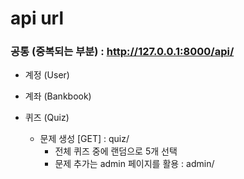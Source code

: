 # api url

### 공통 (중복되는 부분) : http://127.0.0.1:8000/api/

- 계정 (User)



- 계좌 (Bankbook)



- 퀴즈 (Quiz)
  - 문제 생성  [GET] : quiz/
    - 전체 퀴즈 중에 랜덤으로 5개 선택
    - 문제 추가는 admin 페이지를 활용 : admin/
